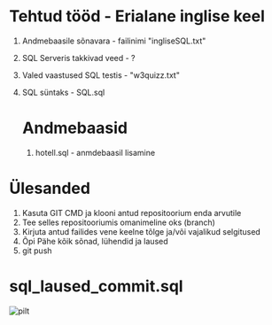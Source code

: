 # Tehtud tööd - Erialane inglise keel 

1. Andmebaasile sõnavara - failinimi "ingliseSQL.txt"
2. SQL Serveris takkivad veed - ?
3. Valed vaastused SQL testis - "w3quizz.txt"
4. SQL süntaks - SQL.sql
     # Andmebaasid

     1. hotell.sql - anmdebaasil lisamine





# Ülesanded

1. Kasuta GIT CMD ja klooni antud repositoorium enda arvutile
2. Tee selles repositooriumis omanimeline oks (branch)
3. Kirjuta antud failides vene keelne tõlge ja/või vajalikud selgitused
4. Õpi Pähe kõik sõnad, lühendid ja laused
5. git push

# sql_laused_commit.sql
![pilt](https://github.com/IrinaMerkulova/TARpv23ab/assets/82279357/c25a1511-9aa3-47e2-a5ec-c79d542f21ce)

